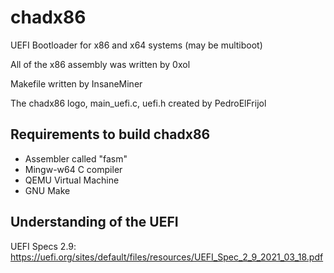 # chadx86
UEFI Bootloader for x86 and x64 systems (may be multiboot)

All of the x86 assembly was written by 0xol

Makefile written by InsaneMiner

The chadx86 logo, main_uefi.c, uefi.h created by PedroElFrijol

## Requirements to build chadx86
 - Assembler called "fasm"
 - Mingw-w64 C compiler
 - QEMU Virtual Machine
 - GNU Make
  
## Understanding of the UEFI
UEFI Specs 2.9: https://uefi.org/sites/default/files/resources/UEFI_Spec_2_9_2021_03_18.pdf
